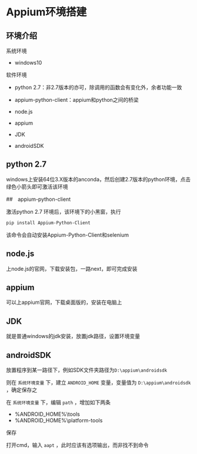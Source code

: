 # Appium环境搭建

## 环境介绍

系统环境
* windows10

软件环境

* python 2.7：非2.7版本的亦可，除调用的函数会有变化外，余者功能一致
* appium-python-client：appium和python之间的桥梁

* node.js
* appium

* JDK
* androidSDK

## python 2.7

windows上安装64位3.X版本的anconda，然后创建2.7版本的python环境，点击绿色小箭头即可激活该环境

##　appium-python-client

激活python 2.7 环境后，该环境下的小黑窗，执行

``` sh
pip install Appium-Python-Client
```
该命令会自动安装Appium-Python-Client和selenium

## node.js

上node.js的官网，下载安装包，一路next，即可完成安装

## appium

可以上appium官网，下载桌面版的，安装在电脑上

## JDK

就是普通windows的jdk安装，放置jdk路径，设置环境变量

## androidSDK

放置程序到某一路径下，例如SDK文件夹路径为`D:\appium\androidsdk`

则在 `系统环境变量` 下，建立 `ANDROID_HOME` 变量，变量值为 `D:\appium\androidsdk` ，确定保存之

在 `系统环境变量` 下，编辑 `path` ，增加如下两条

* %ANDROID_HOME%\tools
* %ANDROID_HOME%\platform-tools

保存

打开cmd，输入 `aapt` ，此时应该有选项输出，而非找不到命令
